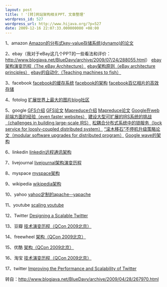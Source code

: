 ```yaml
---
layout: post
title: ! '[转]网站架构相关PPT、文章整理'
wordpress_id: 527
wordpress_url: http://www.hijava.org/?p=527
date: 2009-12-16 22:07:33.000000000 +08:00
---
```

1、amazon
<a href="http://www.riawork.org/iarch/amazon/amazon_dynamo_sosp2007.pdf" target="_blank">Amazon的分布式key-value存储系统(dynamo)的论文</a>

2、ebay（我对于eBay这几个PPT的一些看法和评价：<a href="http://www.blogjava.net/BlueDavy/archive/2009/07/24/288055.html">http://www.blogjava.net/BlueDavy/archive/2009/07/24/288055.html</a>）
<a href="http://www.riawork.org/iarch/ebay/ebay_architecture.pdf" target="_blank">ebay架构演变历程（The eBay Architecture）</a>
<a href="http://www.riawork.org/iarch/ebay/ebay_arch_principles.pdf" target="_blank">ebay架构原则（eBay architecture principles）</a>
<a href="http://www.riawork.org/iarch/ebay/teaching_machines_to_fish.pdf" target="_blank">ebay的自动化（Teaching machines to fish）</a>

3、facebook
<a href="http://www.riawork.org/iarch/facebook/facebook_performance_caching-dc.pdf" target="_blank">facebook的缓存系统</a>
<a href="http://www.riawork.org/iarch/facebook/facebook_architecture.pdf" target="_blank">facebook的架构</a>
<a href="http://www.facebook.com/note.php?note_id=76191543919" target="_blank">facebook百亿相片的高效存储</a>

4、fotolog
<a href="http://www.riawork.org/iarch/fotolog/scaling.ppt" target="_blank">扩展世界上最大的图片blog社区</a>

5、google
<a href="http://www.riawork.org/iarch/google/gfs.ppt" target="_blank">GFS介绍</a>
<a href="http://www.riawork.org/iarch/google/gfs.pdf" target="_blank">GFS论文</a>
<a href="http://www.riawork.org/iarch/google/mapreduce.ppt" target="_blank">Mapreduce介绍</a>
<a href="http://www.riawork.org/iarch/google/mapreduce.pdf" target="_blank">Mapreduce论文</a>
<a href="http://www.riawork.org/iarch/google/even_faster_websites.ppt" target="_blank">Google在web前端方面的经验（even faster websites）</a>
<a href="http://www.riawork.org/iarch/google/challenges_in_building_large-scale_irs.pdf" target="_blank">建设大型可扩展的IRS系统的挑战（challenges in building large-scale IRS）</a>
<a href="http://www.riawork.org/iarch/google/lock_service_for_loosely-coupled_distributed_systems.pdf" target="_blank">松耦合分布式系统中的锁服务（lock service for loosly-coupled distributed system）</a>
<a href="http://www.riawork.org/iarch/google/modular_software_upgrades_for_distributed_program.pdf" target="_blank">“滚木移石”不停机升级策略论文（modular software upgrades for distributed program）</a>
<a href="http://www.infoq.com/news/2009/06/wave" target="_blank">Google wave的架构</a>

6、linkedin
<a href="http://www.riawork.org/iarch/linkedin/linkedin_communication_architecture.pdf" target="_blank">linkedin远程通讯架构</a>

7、livejournal
<a href="http://www.riawork.org/iarch/livejournal/livejournal_backend_2005.pdf" target="_blank">livejournal架构演变历程</a>

8、myspace
<a href="http://www.riawork.org/iarch/myspace/behind_the_scenes_at_myspace.pdf" target="_blank">myspace架构</a>

9、wikipedia
<a href="http://www.riawork.org/iarch/wikipedia/wikipedia_arch.pdf" target="_blank">wikipedia架构</a>

10、yahoo
<a href="http://www.riawork.org/iarch/yahoo/yapache_oscon2006.pdf" target="_blank">yahoo定制的apache--yapache</a>

11、youtube
<a href="http://www.riawork.org/iarch/youtube/scaling_youtube.pdf" target="_blank">scaling youtube</a>

12、Twitter
<a href="http://natishalom.typepad.com/nati_shaloms_blog/2009/04/writing-your-own-scalable-twitter.html" target="_blank">Designing a Scalable Twitter</a>

13、豆瓣
<a href="http://www.riawork.org/iarch/douban/douban_qcon2009_beijing.pdf" target="_blank">技术演变历程（QCon 2009北京）</a>

14、freewheel
<a href="http://www.riawork.org/iarch/freewheel/hadoop_qcon2009_beijing.pdf" target="_blank">架构（QCon 2009北京）</a>

15、优酷
<a href="http://www.riawork.org/iarch/youku/youku_arch_qcon2009_beijing.pdf" target="_blank">架构（QCon 2009北京）</a>

16、淘宝
<a href="http://www.riawork.org/iarch/taobao/taobao_arch_qcon_2009.pdf" target="_blank">技术演变历程（QCon 2009北京）</a>

17、twitter
<a href="http://www.riawork.org/iarch/twitter/Improving_the_Performance_and_Scalability_of_Twitter.pdf" target="_blank">Improving the Performance and Scalability of Twitter</a>

转自：<a href="http://www.blogjava.net/BlueDavy/archive/2009/04/28/267970.html" target="_blank">http://www.blogjava.net/BlueDavy/archive/2009/04/28/267970.html</a>
